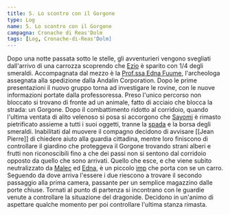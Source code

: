 ```yaml
---
title: 5. Lo scontro con il Gorgone 
type: Log
name: 5. Lo scontro con il Gorgone
campagna: Cronache di Reas'Dolm
tags: [Log, Cronache-di-Reas'Dolm]
---
```


Dopo una notte passata sotto le stelle, gli avventurieri vengono svegliati dall'arrivo di una carrozza scoprendo che [Ezio](Ezio%20Auditore.md) è sparito con 1/4 degli smeraldi. Accompagnata dal mezzo è la [Prof.ssa Edna Fuume](Professoressa%20Edna%20Fuume.md), l'archeologa assegnata alla spedizione dalla Andalin Corporation. Dopo le prime presentazioni il nuovo gruppo torna ad investigare le rovine, con le nuove informazioni portate dalla professoressa. Preso l'unico percorso non bloccato si trovano di fronte ad un animale, fatto di acciaio che blocca la strada: un Gorgone. Dopo il combattimento ridotto al corridoio, quando l'ultima ventata di alito velenoso si posa si accorgono che [Sayomi](Sayomi%20Zenko.md) è rimasto pietrificato assieme a tutti i suoi oggetti, tranne la [spada](Nodachi.md) e la borsa degli smeraldi. Inabilitati dal muovere il compagno decidono di avvisare [[Jean Pierre]] di chiedere aiuto alla guardia cittadina, mentre loro finiscono di controllare il giardino che proteggeva il Gorgone trovando strani alberi e frutti non riconoscibili fino a che dei passi non si sentono dal corridoio opposto da quello che sono arrivati. Quello che esce, e che viene subito neutralizzato da [Malec](Malec%20Sulenet.md) ed [Edna](Professoressa%20Edna%20Fuume.md), è un piccolo [imp](Diavoli.md) che porta con se un carro. Seguendo da dove arriva l'essere i due riescono a trovare il secondo passaggio alla prima camera, passante per un semplice magazzino dalle porte chiuse. Tornati al punto di partenza si incontrano con le guardie venute a controllare la situazione del dragonide. Decidono in un'animo di aspettare qualche momento per poi controllare l'ultima stanza rimasta.